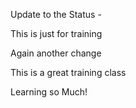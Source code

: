 Update to the Status - 

This is just for training

Again another change

This is a great training class

Learning so Much!
